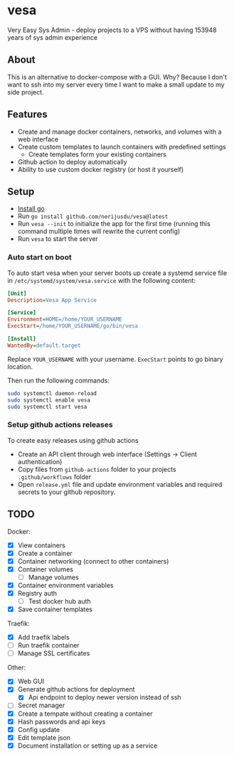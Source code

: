 # vesa
Very Easy Sys Admin - deploy projects to a VPS without having 153948 years of sys admin experience

## About
This is an alternative to docker-compose with a GUI. Why? Because I don't want to ssh into my server every time I want to make a small update to my side project.

## Features
- Create and manage docker containers, networks, and volumes with a web interface
- Create custom templates to launch containers with predefined settings
  - Create templates form your existing containers
- Github action to deploy automatically
- Ability to use custom docker registry (or host it yourself)

## Setup

- [Install go](https://go.dev/doc/install)
- Run `go install github.com/nerijusdu/vesa@latest`
- Run `vesa --init` to initialize the app for the first time (running this command multiple times will rewrite the current config)
- Run `vesa` to start the server

### Auto start on boot
To auto start vesa when your server boots up create a systemd service file in `/etc/systemd/system/vesa.service` with the following content:
```ini
[Unit]
Description=Vesa App Service

[Service]
Environment=HOME=/home/YOUR_USERNAME
ExecStart=/home/YOUR_USERNAME/go/bin/vesa

[Install]
WantedBy=default.target
```

Replace `YOUR_USERNAME` with your username. `ExecStart` points to go binary location.

Then run the following commands:
```bash
sudo systemctl daemon-reload
sudo systemctl enable vesa
sudo systemctl start vesa
```

### Setup github actions releases
To create easy releases using github actions
- Create an API client through web interface (Settings -> Client authentication)
- Copy files from `github-actions` folder to your projects `.github/workflows` folder
- Open `release.yml` file and update environment variables and required secrets to your github repository.

## TODO

Docker:
- [X] View containers
- [X] Create a container
- [X] Container networking (connect to other containers)
- [X] Container volumes
  - [ ] Manage volumes
- [X] Container environment variables
- [X] Registry auth
  - [ ] Test docker hub auth
- [X] Save container templates

Traefik:
- [X] Add traefik labels
- [ ] Run traefik container
- [ ] Manage SSL certificates

Other:
- [X] Web GUI
- [X] Generate github actions for deployment
  - [X] Api endpoint to deploy newer version instead of ssh
- [ ] Secret manager
- [X] Create a tempate without creating a container
- [X] Hash passwords and api keys
- [X] Config update
- [X] Edit template json
- [X] Document installation or setting up as a service
